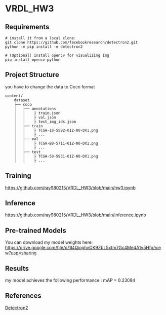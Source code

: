 # VRDL_HW3



## Requirements

```
# install it from a local clone:
git clone https://github.com/facebookresearch/detectron2.git
python -m pip install -e detectron2

# (Optional) install opencv for visualizing img
pip install opencv-python
```

## Project Structure

you have to change the data to Coco format

```
content/
    dataset
    ├── coco
    │   ├── annotations         
    │   │    ├ train.json
    │   │    ├ val.json        
    │   │    ├ test_img_ids.json      
    │   ├── train 
    │   │    ├ TCGA-18-5592-01Z-00-DX1.png
    │   │    ├ ...
    │   ├── val 
    │   │    ├ TCGA-B0-5711-01Z-00-DX1.png
    │   │    ├ ...
    │   ├── test
    │   │    ├ TCGA-50-5931-01Z-00-DX1.png
    │   │    ├ ...
```

## Training
https://github.com/ray980215/VRDL_HW3/blob/main/hw3.ipynb

## Inference
https://github.com/ray980215/VRDL_HW3/blob/main/inference.ipynb


## Pre-trained Models

You can download my model weights here:
https://drive.google.com/file/d/1I4QioghvOK9ZbL5xtm7Gc4Me4A1v5Hfg/view?usp=sharing


## Results

my model achieves the following performance : mAP = 0.23084

## References
[Detectron2](https://github.com/facebookresearch/detectron2)
